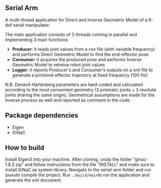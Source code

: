 ## Serial Arm #
A multi-thread application for Direct and Inverse Geometric Model of a 6-dof serial manipulator.

The main application consists of 3 threads running in parallel and implementing 3 main functions:

- **Producer**: it reads joint values from a csv file (with variable frequency) and performs Direct Geometric Model to find the end-effector pose
- **Consumer**: it acquires the produced pose and performs Inverse Geometric Model to retreive robot joint values
- **Logger**: it reports Producer's and Consumer's outputs on a xml file to generate a joint/end-effector trajectory at fixed frequency (100 Hz)

N.B. Denavit-Hartenberg parameters are hard-coded and calculated according to the most convenient geometry (3 prismatic joints + 3 revolute joints sharing the same origin). Geometrical assumptions are made for the Inverse process as well and reported as comment in the code.


## Package dependencies
- Eigen
- GiNaC

## How to build
Install Eigen3 into your machine.
After cloning, unzip the folder "ginac-1.8.2.zip" and follow instructions from the file "INSTALL" and make sure to install GiNaC as system library.
Navigate to the serial-arm folder and run `$make`to compile the project.
Run `./build/main`to run the application and generate the xml document.
